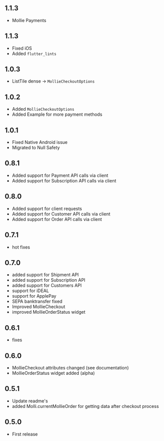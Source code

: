 ## 1.1.3
* Mollie Payments
## 1.1.3
* Fixed iOS 
* Added `flutter_lints`
## 1.0.3
* ListTile dense -> `MollieCheckoutOptions`
## 1.0.2
* Added `MollieCheckoutOptions`
* Added Example for more payment methods
## 1.0.1

* Fixed Native Android issue
* Migrated to Null Safety
## 0.8.1

* Added support for Payment API calls via client
* Added support for Subscription API calls via client

## 0.8.0

* Added support for client requests
* Added support for Customer API calls via client
* Added support for Order API calls via client

## 0.7.1

* hot fixes

## 0.7.0

* added support for Shipment API
* added support for Subscription API
* added support for Customers API
* support for iDEAL
* support for ApplePay
* SEPA banktransfer fixed
* Improved MollieCheckout
* improved MollieOrderStatus widget

## 0.6.1

* fixes

## 0.6.0

* MollieCheckout attributes changed (see documentation)
* MollieOrderStatus widget added (alpha)

## 0.5.1

* Update readme's
* added Molli.currentMollieOrder for getting data after checkout process

## 0.5.0

* First release

